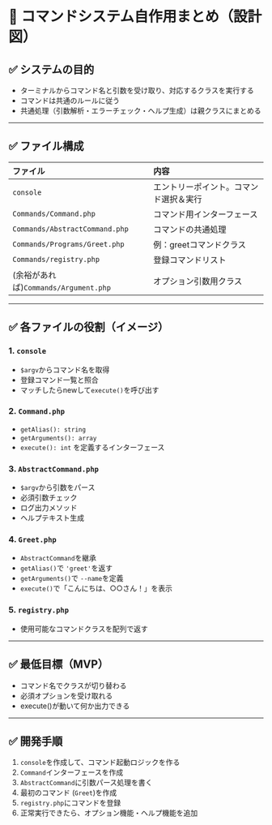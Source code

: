 # 📝 コマンドシステム自作用まとめ（設計図）

## ✅ システムの目的
- ターミナルからコマンド名と引数を受け取り、対応するクラスを実行する
- コマンドは共通のルールに従う
- 共通処理（引数解析・エラーチェック・ヘルプ生成）は親クラスにまとめる

---

## ✅ ファイル構成

| ファイル | 内容 |
|:--|:--|
| `console` | エントリーポイント。コマンド選択＆実行 |
| `Commands/Command.php` | コマンド用インターフェース |
| `Commands/AbstractCommand.php` | コマンドの共通処理 |
| `Commands/Programs/Greet.php` | 例：greetコマンドクラス |
| `Commands/registry.php` | 登録コマンドリスト |
| (余裕があれば)`Commands/Argument.php` | オプション引数用クラス |

---

## ✅ 各ファイルの役割（イメージ）

### 1. `console`
- `$argv`からコマンド名を取得
- 登録コマンド一覧と照合
- マッチしたらnewして`execute()`を呼び出す

### 2. `Command.php`
- `getAlias(): string`
- `getArguments(): array`
- `execute(): int`
を定義するインターフェース

### 3. `AbstractCommand.php`
- `$argv`から引数をパース
- 必須引数チェック
- ログ出力メソッド
- ヘルプテキスト生成

### 4. `Greet.php`
- `AbstractCommand`を継承
- `getAlias()`で `'greet'`を返す
- `getArguments()`で `--name`を定義
- `execute()`で「こんにちは、○○さん！」を表示

### 5. `registry.php`
- 使用可能なコマンドクラスを配列で返す

---

## ✅ 最低目標（MVP）

- コマンド名でクラスが切り替わる
- 必須オプションを受け取れる
- execute()が動いて何か出力できる

---

## ✅ 開発手順

1. `console`を作成して、コマンド起動ロジックを作る
2. `Command`インターフェースを作成
3. `AbstractCommand`に引数パース処理を書く
4. 最初のコマンド (`Greet`)を作成
5. `registry.php`にコマンドを登録
6. 正常実行できたら、オプション機能・ヘルプ機能を追加
